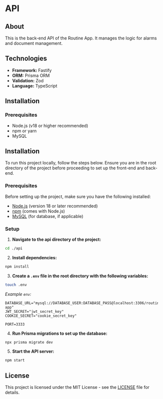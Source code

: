 # API

## About
This is the back-end API of the Routine App. It manages the logic for alarms and document management.

## Technologies

- **Framework:** Fastify
- **ORM:** Prisma ORM
- **Validation:** Zod
- **Language:** TypeScript

## Installation

### Prerequisites
- Node.js (v18 or higher recommended)
- npm or yarn
- MySQL

## Installation

To run this project locally, follow the steps below. Ensure you are in the root directory of the project before proceeding to set up the front-end and back-end.

### Prerequisites

Before setting up the project, make sure you have the following installed:

- [Node.js](https://nodejs.org/) (version 18 or later recommended)
- [npm](https://www.npmjs.com/get-npm) (comes with Node.js)
- [MySQL](https://www.mysql.com/downloads/) (for database, if applicable)

### Setup

1. **Navigate to the api directory of the project:**

  ```bash
  cd ./api
  ```

2. **Install dependencies:**

  ```bash
  npm install
  ```

3. **Create a `.env` file in the root directory with the following variables:**

  ```bash
  touch .env
  ```

  *Example `env`:*
  ```.env
  DATABASE_URL="mysql://DATABASE_USER:DATABASE_PASS@localhost:3306/routine-app"
  JWT_SECRET="jwt_secret_key"
  COOKIE_SECRET="cookie_secret_key"

  PORT=3333
  ```

4. **Run Prisma migrations to set up the database:**

  ```bash
  npx prisma migrate dev
  ```
5. **Start the API server:**

  ```bash
  npm start
  ```

## License

This project is licensed under the MIT License - see the [LICENSE](https://github.com/ericzardo/routine-app/blob/main/LICENSE 'See project license') file for details.
